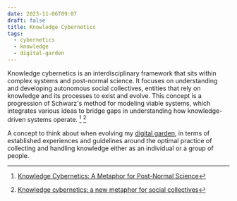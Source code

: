 ```yaml
---
date: 2023-11-06T09:07
draft: false
title: Knowledge Cybernetics
tags:
  - cybernetics
  - knowledge
  - digital-garden
---
```

Knowledge cybernetics is an interdisciplinary framework that sits within complex systems and post-normal science. It focuses on understanding and developing autonomous social collectives, entities that rely on knowledge and its processes to exist and evolve. This concept is a progression of Schwarz's method for modeling viable systems, which integrates various ideas to bridge gaps in understanding how knowledge-driven systems operate. [^1] [^2]

A concept to think about when evolving my [digital garden](digital_garden.md), in terms of established experiences and guidelines around the optimal practice of collecting and handling knowledge either as an individual or a group of people.

[^1]: [Knowledge Cybernetics: A Metaphor for Post-Normal Science](https://www.igi-global.com/chapter/knowledge-cybernetics-metaphor-post-normal/39329)

[^2]: [Knowledge cybernetics: a new metaphor for social collectives](https://www.tandfonline.com/doi/abs/10.1386/jots.3.1.19/1)
